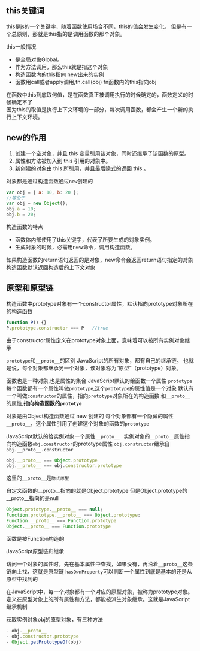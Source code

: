 ## this关键词

this是js的一个关键字，随着函数使用场合不同，this的值会发生变化。
但是有一个总原则，那就是this指的是调用函数的那个对象。

this一般情况
- 是全局对象Global。 
- 作为方法调用，那么this就是指这个对象
- 构造函数内的this指向 new出来的实例
- 函数用call或者apply调用,fn.call(obj) fn函数内的this指向obj

在函数中this到底取何值，是在函数真正被调用执行的时候确定的，函数定义的时候确定不了  
因为this的取值是执行上下文环境的一部分，每次调用函数，都会产生一个新的执行上下文环境。

## new的作用

1. 创建一个空对象，并且 this 变量引用该对象，同时还继承了该函数的原型。
2. 属性和方法被加入到 this 引用的对象中。
3. 新创建的对象由 this 所引用，并且最后隐式的返回 this 。

对象都是通过构造函数通过`new`创建的

```js
var obj = { a: 10, b: 20 };
//等价于
var obj = new Object();
obj.a = 10;
obj.b = 20;
```

构造函数的特点
- 函数体内部使用了this关键字，代表了所要生成的对象实例。
- 生成对象的时候，必需用new命令，调用构造函数。

如果构造函数的return语句返回的是对象，new命令会返回return语句指定的对象  
构造函数默认返回构造后的上下文对象

## 原型和原型链

构造函数中prototype对象有一个constructor属性，默认指向prototype对象所在的构造函数

```js
function P() {}
P.prototype.constructor === P   //true
```

由于constructor属性定义在prototype对象上面，意味着可以被所有实例对象继承

`prototype`和`__proto__`的区别
JavaScript的所有对象，都有自己的继承链。
也就是说，每个对象都继承另一个对象，该对象称为“原型”（prototype）对象。

函数也是一种对象,也是属性的集合
JavaScript默认的给函数一个属性 `prototype`
每个函数都有一个属性叫做`prototype`,这个`prototype`的属性值是一个对象
默认有一个叫做`constructor`的属性，指向`prototype`对象所在的构造函数
和`__proto__`的属性,**指向构造函数的`prototye`**

对象是由Object构造函数通过 new 创建的
每个对象都有一个隐藏的属性  `__proto__`，这个属性引用了创建这个对象的函数的`prototype`

JavaScript默认的给实例对象一个属性`__proto__ ` 
实例对象的`__proto__`属性指向构造函数`obj.constructor`的prototype属性
`obj.constructor`继承自`obj.__proto__.constructor`

```js
obj.__proto__ === Object.prototype
obj.__proto__ === obj.constructor.prototype
```

这里的`__proto__`是`隐式原型`

自定义函数的__proto__指向的就是Object.prototype
但是Object.prototype的__proto__指向的是null

```js
Object.prototype.__proto__ === null;  
Function.prototype.__proto__ === Object.prototype;
Function.__proto__ === Function.prototype
Object.__proto__ === Function.prototype
```

函数是被Function构造的

JavaScript原型链和继承

访问一个对象的属性时，先在基本属性中查找，如果没有，再沿着`__proto__`这条链向上找，这就是原型链
`hasOwnProperty`可以判断一个属性到底是基本的还是从原型中找到的

在JavaScript中，每一个对象都有一个对应的原型对象，被称为prototype对象。
定义在原型对象上的所有属性和方法，都能被派生对象继承。这就是JavaScript继承机制


获取实例对象obj的原型对象，有三种方法
```js
- obj.__proto__
- obj.constructor.prototype
- Object.getPrototypeOf(obj)
```
